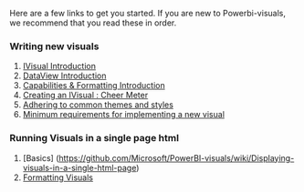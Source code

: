 Here are a few links to get you started. If you are new to Powerbi-visuals, we recommend that you read these in order.

### Writing new visuals
1. [IVisual Introduction](https://github.com/Microsoft/PowerBI-visuals/wiki/IVisual-Introduction)
2. [DataView Introduction](https://github.com/Microsoft/PowerBI-visuals/wiki/DataView-Introduction)
3. [Capabilities & Formatting Introduction](https://github.com/Microsoft/PowerBI-visuals/wiki/Capabilities-Introduction)
4. [Creating an IVisual : Cheer Meter](https://github.com/Microsoft/PowerBI-visuals/wiki/Creating-an-IVisual-:-Cheer-Meter)
5. [Adhering to common themes and styles](https://github.com/Microsoft/PowerBI-visuals/wiki/Adhering-to-common-themes-and-styles)
6. [Minimum requirements for implementing a new visual](https://github.com/Microsoft/PowerBI-visuals/wiki/Minimum-requirements-for-implementing-a-new-visual)

### Running Visuals in a single page html
1. [Basics] (https://github.com/Microsoft/PowerBI-visuals/wiki/Displaying-visuals-in-a-single-html-page)
2. [Formatting Visuals](https://github.com/Microsoft/PowerBI-visuals/wiki/Formatting-Column-Chart)